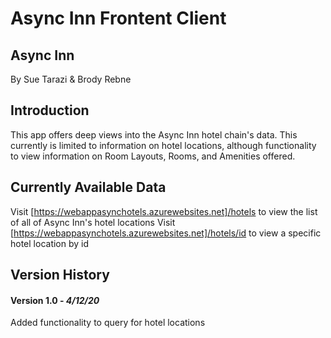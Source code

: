 
# Async Inn Frontent Client

## Async Inn
By Sue Tarazi & Brody Rebne

## Introduction
This app offers deep views into the Async Inn hotel chain's data. This currently is limited to information on hotel locations, although functionality to view information on Room Layouts, Rooms, and Amenities offered.

## Currently Available Data
Visit [https://webappasynchotels.azurewebsites.net]/hotels to view the list of all of Async Inn's hotel locations
Visit [https://webappasynchotels.azurewebsites.net]/hotels/id to view a specific hotel location by id

## Version History

#### Version 1.0 - *4/12/20*
Added functionality to query for hotel locations
